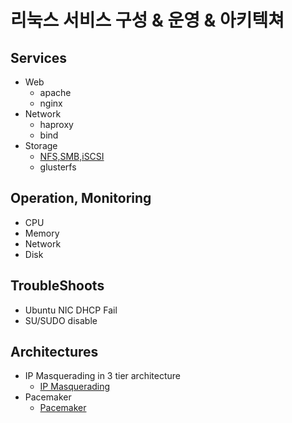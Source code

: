# 리눅스 서비스 구성 & 운영 & 아키텍쳐
## Services
- Web
  - apache
  - nginx
- Network
  - haproxy
  - bind
- Storage
  - [NFS,SMB,iSCSI](storage/storage.md)
  - glusterfs
## Operation, Monitoring
  - CPU
  - Memory
  - Network
  - Disk
## TroubleShoots
- Ubuntu NIC DHCP Fail
- SU/SUDO disable
## Architectures
- IP Masquerading in 3 tier architecture
  - [IP Masquerading](https://github.com/namhj94/linux-ip-masquerade)
- Pacemaker
  - [Pacemaker](https://github.com/namhj94/linux-pacemaker)